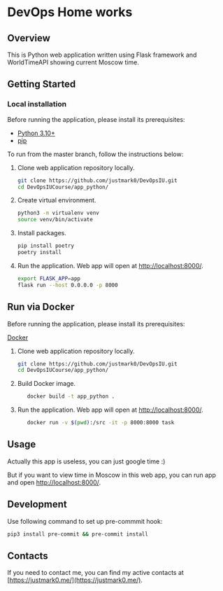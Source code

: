 # DevOps Home works

## Overview
This is Python web application written using Flask framework and WorldTimeAPI showing current Moscow time.

## Getting Started
### Local installation
Before running the application, please install its prerequisites:
* [Python 3.10+](https://www.python.org/downloads/)
* [pip](https://pip.pypa.io/en/stable/installation/)

To run from the master branch, follow the instructions below:
1. Clone web application repository locally.
    ```bash
    git clone https://github.com/justmark0/DevOpsIU.git
    cd DevOpsIUCourse/app_python/
    ```
2. Create virtual environment.
    ```bash
    python3 -m virtualenv venv 
    source venv/bin/activate
    ```
3. Install packages.
    ```bash
    pip install poetry
    poetry install
    ```
4. Run the application. Web app will open at [http://localhost:8000/](http://localhost:8000/).
    ```bash
    export FLASK_APP=app
    flask run --host 0.0.0.0 -p 8000
    ```

## Run via Docker
Before running the application, please install its prerequisites:

[Docker](https://docs.docker.com/get-docker/)

1. Clone web application repository locally.
    ```bash
    git clone https://github.com/justmark0/DevOpsIU.git
    cd DevOpsIUCourse/app_python/
    ```
2. Build Docker image.
   ```bash
      docker build -t app_python .
   ```
3. Run the application. Web app will open at [http://localhost:8000/](http://localhost:8000/). 
   ```bash
      docker run -v $(pwd):/src -it -p 8000:8000 task
   ```

## Usage
Actually this app is useless, you can just google time :)

But if you want to view time in Moscow in this web app, you can run app and open [http://localhost:8000/](http://localhost:8000/).

## Development
Use following command to set up pre-commmit hook:
```bash
pip3 install pre-commit && pre-commit install
```

## Contacts
If you need to contact me, you can find my active contacts at  [https://justmark0.me/](https://justmark0.me/).
